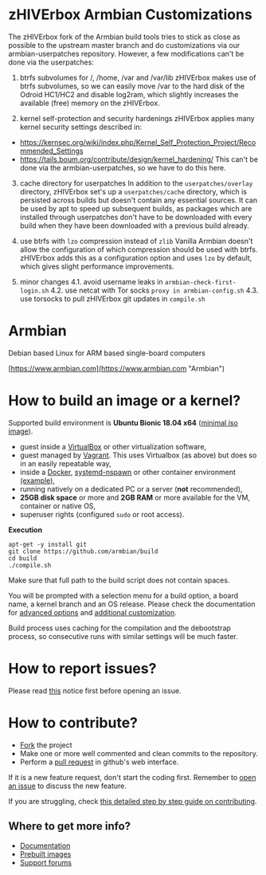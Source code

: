 # zHIVErbox Armbian Customizations #

The zHIVErbox fork of the Armbian build tools tries to stick as close as possible 
to the upstream master branch and do customizations via our armbian-userpatches 
repository. However, a few modifications can't be done via the userpatches:

1. btrfs subvolumes for /, /home, /var and /var/lib
zHIVErbox makes use of btrfs subvolumes, so we can easily move /var to the hard
disk of the Odroid HC1/HC2 and disable log2ram, which slightly increases the 
available (free) memory on the zHIVErbox.

2. kernel self-protection and security hardenings
zHIVErbox applies many kernel security settings described in: 
* https://kernsec.org/wiki/index.php/Kernel_Self_Protection_Project/Recommended_Settings
* https://tails.boum.org/contribute/design/kernel_hardening/
This can't be done via the armbian-userpatches, so we have to do this here.

3. cache directory for userpatches
In addition to the `userpatches/overlay` directory, zHIVErbox set's up a
`userpatches/cache` directory, which is persisted across builds but doesn't contain
any essential sources. It can be used by apt to speed up subsequent builds, as 
packages which are installed through userpatches don't have to be downloaded with
every build when they have been downloaded with a previous build already.

4. use btrfs with `lzo` compression instead of `zlib`
Vanilla Armbian doesn't allow the configuration of which compression should be
used with btrfs. zHIVErbox adds this as a configuration option and uses `lzo` 
by default, which gives slight performance improvements. 

5. minor changes
4.1. avoid username leaks in `armbian-check-first-login.sh`
4.2. use netcat with Tor socks `proxy in armbian-config.sh`
4.3. use torsocks to pull zHIVErbox git updates in `compile.sh`

# Armbian #

Debian based Linux for ARM based single-board computers
  
[https://www.armbian.com](https://www.armbian.com "Armbian")


# How to build an image or a kernel?

Supported build environment is **Ubuntu Bionic 18.04 x64** ([minimal iso image](http://archive.ubuntu.com/ubuntu/dists/bionic/main/installer-amd64/current/images/netboot/mini.iso)).

- guest inside a [VirtualBox](https://www.virtualbox.org/wiki/Downloads) or other virtualization software,
- guest managed by [Vagrant](https://docs.armbian.com/Developer-Guide_Using-Vagrant/). This uses Virtualbox (as above) but does so in an easily repeatable way,
- inside a [Docker](https://docs.armbian.com/Developer-Guide_Building-with-Docker/), [systemd-nspawn](https://www.freedesktop.org/software/systemd/man/systemd-nspawn.html) or other container environment [(example)](https://github.com/armbian/build/pull/255#issuecomment-205045273),
- running natively on a dedicated PC or a server (**not** recommended),
- **25GB disk space** or more and **2GB RAM** or more available for the VM, container or native OS,
- superuser rights (configured `sudo` or root access).

**Execution**

	apt-get -y install git
	git clone https://github.com/armbian/build
	cd build
	./compile.sh

Make sure that full path to the build script does not contain spaces.

You will be prompted with a selection menu for a build option, a board name, a kernel branch and an OS release. Please check the documentation for [advanced options](https://docs.armbian.com/Developer-Guide_Build-Options/) and [additional customization](https://docs.armbian.com/Developer-Guide_User-Configurations/).

Build process uses caching for the compilation and the debootstrap process, so consecutive runs with similar settings will be much faster.

# How to report issues?

Please read [this](https://github.com/igorpecovnik/lib/blob/master/.github/ISSUE_TEMPLATE.md) notice first before opening an issue.

# How to contribute?

- [Fork](https://help.github.com/articles/fork-a-repo/) the project
- Make one or more well commented and clean commits to the repository. 
- Perform a [pull request](https://help.github.com/articles/creating-a-pull-request/) in github's web interface.

If it is a new feature request, don't start the coding first. Remember to [open an issue](https://guides.github.com/features/issues/) to discuss the new feature.

If you are struggling, check [this detailed step by step guide on contributing](https://www.exchangecore.com/blog/contributing-concrete5-github/).

## Where to get more info?

- [Documentation](https://docs.armbian.com/Developer-Guide_Build-Preparation/ "Developer resources")
- [Prebuilt images](https://www.armbian.com/download/ "Download section")
- [Support forums](https://forum.armbian.com/ "Armbian support forum")
